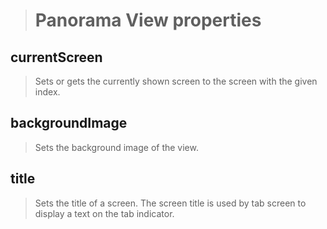 >Panorama View properties
>========================
>
currentScreen
-------------
>Sets or gets the currently shown screen to the screen with the given index.
>
backgroundImage
---------------
>Sets the background image of the view.
>
title
-----
>Sets the title of a screen. The screen title is used by tab screen to display a text on the tab indicator.
>
